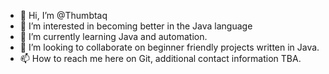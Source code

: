 - 👋 Hi, I’m @Thumbtaq
- 👀 I’m interested in becoming better in the Java language
- 🌱 I’m currently learning Java and automation.
- 💞️ I’m looking to collaborate on beginner friendly projects written in Java.
- 📫 How to reach me here on Git, additional contact information TBA.

<!---
thumbtaq/thumbtaq is a ✨ special ✨ repository because its `README.md` (this file) appears on your GitHub profile.
You can click the Preview link to take a look at your changes.
--->
